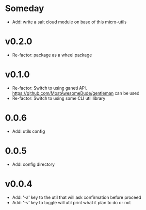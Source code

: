 # Someday

* Add: write a salt cloud module on base of this micro-utils

# v0.2.0

* Re-factor: package as a wheel package

# v0.1.0

* Re-factor: Switch to using ganeti API. https://github.com/MostAwesomeDude/gentleman can be used
* Re-factor: Switch to using some CLI util library

# 0.0.6

* Add: utils config

# 0.0.5

* Add: config directory

# v0.0.4

* Add: '-a' key to the util that will ask confirmation before proceed
* Add: '-v' key to toggle will util print what it plan to do or not
